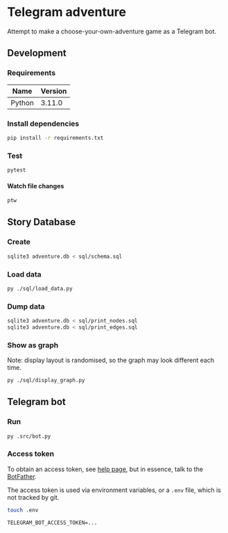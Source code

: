 # Telegram adventure

Attempt to make a choose-your-own-adventure game as a Telegram bot.

## Development

### Requirements

| Name | Version |
| ---- | ------- |
| Python | 3.11.0 |

### Install dependencies

```bash
pip install -r requirements.txt
```

### Test

```bash
pytest
```

#### Watch file changes

```bash
ptw
```

## Story Database

### Create

```bash
sqlite3 adventure.db < sql/schema.sql
```

### Load data

```bash
py ./sql/load_data.py
```

### Dump data

```bash
sqlite3 adventure.db < sql/print_nodes.sql
sqlite3 adventure.db < sql/print_edges.sql
```

### Show as graph

Note: display layout is randomised, so the graph may look different each time.

```bash
py ./sql/display_graph.py
```

## Telegram bot

### Run

```bash
py .src/bot.py
```

### Access token

To obtain an access token, see [help page](https://github.com/python-telegram-bot/python-telegram-bot/wiki/Introduction-to-the-API), but in essence, talk to the [BotFather](https://t.me/botfather).

The access token is used via environment variables, or a `.env` file, which is not tracked by git.

```bash
touch .env
```

```.env
TELEGRAM_BOT_ACCESS_TOKEN=...
```
